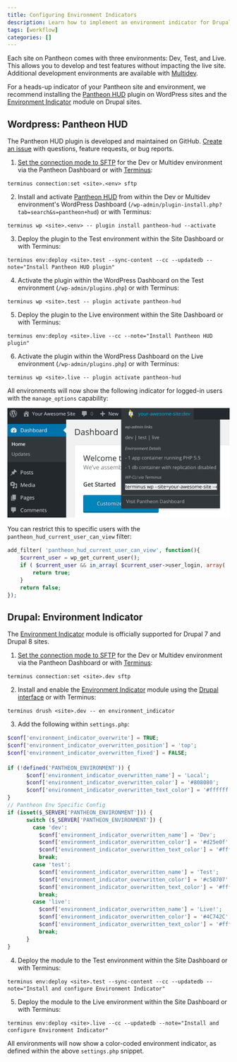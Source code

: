 ```yaml
---
title: Configuring Environment Indicators
description: Learn how to implement an environment indicator for Drupal and WordPress sites running on Pantheon.
tags: [workflow]
categories: []
---
```

Each site on Pantheon comes with three environments: Dev, Test, and Live. This allows you to develop and test features without impacting the live site. Additional development environments are available with [Multidev](/docs/multidev/).

For a heads-up indicator of your Pantheon site and environment, we recommend installing the [Pantheon HUD](https://wordpress.org/plugins/pantheon-hud) plugin on WordPress sites and the [Environment Indicator](https://www.drupal.org/project/environment_indicator) module on Drupal sites.

## Wordpress: Pantheon HUD
The Pantheon HUD plugin is developed and maintained on GitHub. [Create an issue](https://github.com/pantheon-systems/pantheon-hud/issues) with questions, feature requests, or bug reports.

1. [Set the connection mode to SFTP](/docs/sftp) for the Dev or Multidev environment via the Pantheon Dashboard or with [Terminus](/docs/terminus):

 ```nohighlight
 terminus connection:set <site>.<env> sftp
 ```

2. Install and activate [Pantheon HUD](https://wordpress.org/plugins/pantheon-hud/) from within the Dev or Multidev environment's WordPress Dashboard (`/wp-admin/plugin-install.php?tab=search&s=pantheon+hud`) or with Terminus:

 ```nohighlight
 terminus wp <site>.<env> -- plugin install pantheon-hud --activate
 ```

3. Deploy the plugin to the Test environment within the Site Dashboard or with Terminus:

 ```nohighlight
 terminus env:deploy <site>.test --sync-content --cc --updatedb --note="Install Pantheon HUD plugin"
 ```

4. Activate the plugin within the WordPress Dashboard on the Test environment (`/wp-admin/plugins.php`) or with Terminus:

 ```nohighlight
 terminus wp <site>.test -- plugin activate pantheon-hud
 ```

5. Deploy the plugin to the Live environment within the Site Dashboard or with Terminus:

 ```nohighlight
 terminus env:deploy <site>.live --cc --note="Install Pantheon HUD plugin"
 ```

6. Activate the plugin within the WordPress Dashboard on the Live environment (`/wp-admin/plugins.php`) or with Terminus:

 ```nohighlight
 terminus wp <site>.live -- plugin activate pantheon-hud
 ```

All environments will now show the following indicator for logged-in users with the `manage_options` capability:

![Pantheon HUD](/source/docs/assets/images/pantheon-hud.png)

You can restrict this to specific users with the `pantheon_hud_current_user_can_view` filter:

```php
add_filter( 'pantheon_hud_current_user_can_view', function(){
    $current_user = wp_get_current_user();
    if ( $current_user && in_array( $current_user->user_login, array( 'myuserlogin' ) ) ) {
        return true;
    }
    return false;
});
```

## Drupal: Environment Indicator
The [Environment Indicator](https://www.drupal.org/project/environment_indicator) module is officially supported for Drupal 7 and Drupal 8 sites.


1. [Set the connection mode to SFTP](/docs/sftp) for the Dev or Multidev environment via the Pantheon Dashboard or with [Terminus](/docs/terminus):

 ```nohighlight
 terminus connection:set <site>.dev sftp
 ```

2. Install and enable the [Environment Indicator](https://www.drupal.org/project/environment_indicator) module using the [Drupal interface](https://drupal.org/documentation/install/modules-themes) or with Terminus:

 ```nohighlight
 terminus drush <site>.dev -- en environment_indicator
 ```

3. Add the following within `settings.php`:

 ```php
 $conf['environment_indicator_overwrite'] = TRUE;
 $conf['environment_indicator_overwritten_position'] = 'top';
 $conf['environment_indicator_overwritten_fixed'] = FALSE;

 if (!defined('PANTHEON_ENVIRONMENT')) {
       $conf['environment_indicator_overwritten_name'] = 'Local';
       $conf['environment_indicator_overwritten_color'] = '#808080';
       $conf['environment_indicator_overwritten_text_color'] = '#ffffff';
 }
 // Pantheon Env Specific Config
 if (isset($_SERVER['PANTHEON_ENVIRONMENT'])) {
       switch ($_SERVER['PANTHEON_ENVIRONMENT']) {
         case 'dev':
           $conf['environment_indicator_overwritten_name'] = 'Dev';
           $conf['environment_indicator_overwritten_color'] = '#d25e0f';
           $conf['environment_indicator_overwritten_text_color'] = '#ffffff';
           break;
         case 'test':
           $conf['environment_indicator_overwritten_name'] = 'Test';
           $conf['environment_indicator_overwritten_color'] = '#c50707';
           $conf['environment_indicator_overwritten_text_color'] = '#ffffff';
           break;
         case 'live':
           $conf['environment_indicator_overwritten_name'] = 'Live!';
           $conf['environment_indicator_overwritten_color'] = '#4C742C';
           $conf['environment_indicator_overwritten_text_color'] = '#ffffff';
           break;
       }
 }
 ```

4. Deploy the module to the Test environment within the Site Dashboard or with Terminus:

 ```nohighlight
 terminus env:deploy <site>.test --sync-content --cc --updatedb --note="Install and configure Environment Indicator"
 ```

5. Deploy the module to the Live environment within the Site Dashboard or with Terminus:

 ```nohighlight
 terminus env:deploy <site>.live --cc --updatedb --note="Install and configure Environment Indicator"
 ```

All environments will now show a color-coded environment indicator, as defined within the above `settings.php` snippet.
